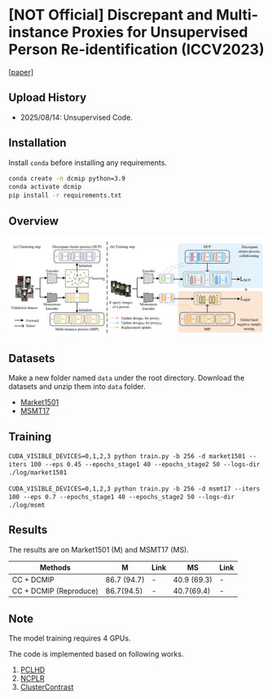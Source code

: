 # [NOT Official] Discrepant and Multi-instance Proxies for Unsupervised Person Re-identification (ICCV2023)

[[paper]](https://openaccess.thecvf.com/content/ICCV2023/papers/Zou_Discrepant_and_Multi-Instance_Proxies_for_Unsupervised_Person_Re-Identification_ICCV_2023_paper.pdf)

## Upload History

* 2025/08/14: Unsupervised Code.

## Installation

Install `conda` before installing any requirements.

```bash
conda create -n dcmip python=3.9
conda activate dcmip
pip install -r requirements.txt
```
## Overview

![image](./figs/DCMIP.png)

## Datasets

Make a new folder named `data` under the root directory. Download the datasets and unzip them into `data` folder.
* [Market1501](https://drive.google.com/file/d/0B8-rUzbwVRk0c054eEozWG9COHM/view)
* [MSMT17](https://arxiv.org/abs/1711.08565)

## Training

```
CUDA_VISIBLE_DEVICES=0,1,2,3 python train.py -b 256 -d market1501 --iters 100 --eps 0.45 --epochs_stage1 40 --epochs_stage2 50 --logs-dir ./log/market1501

CUDA_VISIBLE_DEVICES=0,1,2,3 python train.py -b 256 -d msmt17 --iters 100 --eps 0.7 --epochs_stage1 40 --epochs_stage2 50 --logs-dir ./log/msmt
```

## Results

The results are on Market1501 (M) and MSMT17 (MS).

| Methods | M | Link | MS | Link |
| --- | -- | -- | -- | - |
| CC + DCMIP | 86.7 (94.7) | - | 40.9 (69.3) | - |
| CC + DCMIP (Reproduce) |  86.7(94.5) | - |  40.7(69.4) | - |

## Note
The model training requires 4 GPUs.

The code is implemented based on following works.

1. [PCLHD](https://github.com/RikoLi/PCL-CLIP)
2. [NCPLR](https://github.com/haichuntai/NCPLR-ReID)
3. [ClusterContrast](https://github.com/alibaba/cluster-contrast-reid)



